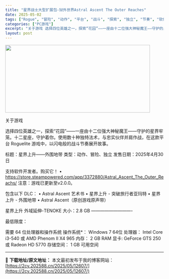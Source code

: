 ```yaml
---
title: "星界战士大型扩展包-狱外世界Astral Ascent The Outer Reaches"
date: 2025-05-02
tags: ["Rogue", "冒险", "动作", "平台", "战斗", "探索", "独立", "节奏", "软件"]
categories: ["PC游戏"]
excerpt: "关于游戏 选择四位英雄之一，探索“花园”——一座由十二位强大神秘魔王——守护的星界牢笼。十二星座，守护着你。使用数十种独特法术，与忠实伙伴并肩作战，在这款平台 Roguelite 游戏中，以闪电般的战斗节奏展开故事。 标题：星界上升——外围地带 类型：动作、冒险、独立 发售日期：2025年4月30日&hellip;"
layout: post
---
```


<img class="aligncenter size-full wp-image-12592" src="https://2cy.202588.cn/wp-content/uploads/2025/05/2025050214105954.webp" alt="" width="460" height="215" />

关于游戏

选择四位英雄之一，探索“花园”——一座由十二位强大神秘魔王——守护的星界牢笼。十二星座，守护着你。使用数十种独特法术，与忠实伙伴并肩作战，在这款平台 Roguelite 游戏中，以闪电般的战斗节奏展开故事。

标题：星界上升——外围地带
类型：动作、冒险、独立
发售日期：2025年4月30日

支持软件开发者。购买它！
• https://store.steampowered.com/app/3372880/Astral_Ascent_The_Outer_Reachs/
注意：游戏已更新至v2.0.0。

包含以下 DLC：
• Astral Ascent 艺术书
• 星界上升 - 突破旅行者亚玛特
• 星界上升 - 外围地带
• Astral Ascent（原创游戏原声带）

星界上升 外域延伸-TENOKE
大小：2.8 GB
—————————-

最低限度：

需要 64 位处理器和操作系统
操作系统*： Windows 7 64位
处理器： Intel Core i3-540 或 AMD Phenom II X4 965
内存： 2 GB RAM
显卡: GeForce GTS 250 或 Radeon HD 5770
存储空间： 1 GB 可用空间

---
📖 **下载地址/原文地址：** 本文最初发布于我的博客网站：[https://2cy.202588.cn/2025/05/12607/](https://2cy.202588.cn/2025/05/12607/)
